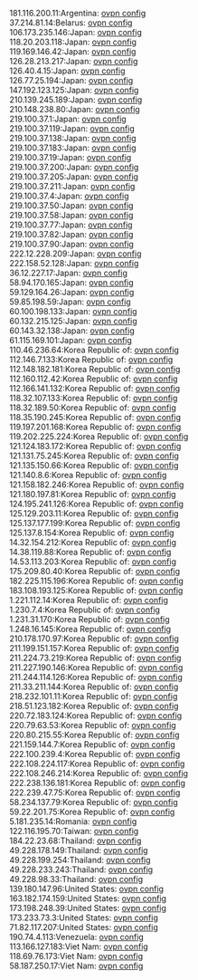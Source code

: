 181.116.200.11:Argentina: [ovpn config](vpn/181_116_200_11.ovpn)  
37.214.81.14:Belarus: [ovpn config](vpn/37_214_81_14.ovpn)  
106.173.235.146:Japan: [ovpn config](vpn/106_173_235_146.ovpn)  
118.20.203.118:Japan: [ovpn config](vpn/118_20_203_118.ovpn)  
119.169.146.42:Japan: [ovpn config](vpn/119_169_146_42.ovpn)  
126.28.213.217:Japan: [ovpn config](vpn/126_28_213_217.ovpn)  
126.40.4.15:Japan: [ovpn config](vpn/126_40_4_15.ovpn)  
126.77.25.194:Japan: [ovpn config](vpn/126_77_25_194.ovpn)  
147.192.123.125:Japan: [ovpn config](vpn/147_192_123_125.ovpn)  
210.139.245.189:Japan: [ovpn config](vpn/210_139_245_189.ovpn)  
210.148.238.80:Japan: [ovpn config](vpn/210_148_238_80.ovpn)  
219.100.37.1:Japan: [ovpn config](vpn/219_100_37_1.ovpn)  
219.100.37.119:Japan: [ovpn config](vpn/219_100_37_119.ovpn)  
219.100.37.138:Japan: [ovpn config](vpn/219_100_37_138.ovpn)  
219.100.37.183:Japan: [ovpn config](vpn/219_100_37_183.ovpn)  
219.100.37.19:Japan: [ovpn config](vpn/219_100_37_19.ovpn)  
219.100.37.200:Japan: [ovpn config](vpn/219_100_37_200.ovpn)  
219.100.37.205:Japan: [ovpn config](vpn/219_100_37_205.ovpn)  
219.100.37.211:Japan: [ovpn config](vpn/219_100_37_211.ovpn)  
219.100.37.4:Japan: [ovpn config](vpn/219_100_37_4.ovpn)  
219.100.37.50:Japan: [ovpn config](vpn/219_100_37_50.ovpn)  
219.100.37.58:Japan: [ovpn config](vpn/219_100_37_58.ovpn)  
219.100.37.77:Japan: [ovpn config](vpn/219_100_37_77.ovpn)  
219.100.37.82:Japan: [ovpn config](vpn/219_100_37_82.ovpn)  
219.100.37.90:Japan: [ovpn config](vpn/219_100_37_90.ovpn)  
222.12.228.209:Japan: [ovpn config](vpn/222_12_228_209.ovpn)  
222.158.52.128:Japan: [ovpn config](vpn/222_158_52_128.ovpn)  
36.12.227.17:Japan: [ovpn config](vpn/36_12_227_17.ovpn)  
58.94.170.165:Japan: [ovpn config](vpn/58_94_170_165.ovpn)  
59.129.164.26:Japan: [ovpn config](vpn/59_129_164_26.ovpn)  
59.85.198.59:Japan: [ovpn config](vpn/59_85_198_59.ovpn)  
60.100.198.133:Japan: [ovpn config](vpn/60_100_198_133.ovpn)  
60.132.215.125:Japan: [ovpn config](vpn/60_132_215_125.ovpn)  
60.143.32.138:Japan: [ovpn config](vpn/60_143_32_138.ovpn)  
61.115.169.101:Japan: [ovpn config](vpn/61_115_169_101.ovpn)  
110.46.236.64:Korea Republic of: [ovpn config](vpn/110_46_236_64.ovpn)  
112.146.7.133:Korea Republic of: [ovpn config](vpn/112_146_7_133.ovpn)  
112.148.182.181:Korea Republic of: [ovpn config](vpn/112_148_182_181.ovpn)  
112.160.112.42:Korea Republic of: [ovpn config](vpn/112_160_112_42.ovpn)  
112.166.141.132:Korea Republic of: [ovpn config](vpn/112_166_141_132.ovpn)  
118.32.107.133:Korea Republic of: [ovpn config](vpn/118_32_107_133.ovpn)  
118.32.189.50:Korea Republic of: [ovpn config](vpn/118_32_189_50.ovpn)  
118.35.190.245:Korea Republic of: [ovpn config](vpn/118_35_190_245.ovpn)  
119.197.201.168:Korea Republic of: [ovpn config](vpn/119_197_201_168.ovpn)  
119.202.225.224:Korea Republic of: [ovpn config](vpn/119_202_225_224.ovpn)  
121.124.183.172:Korea Republic of: [ovpn config](vpn/121_124_183_172.ovpn)  
121.131.75.245:Korea Republic of: [ovpn config](vpn/121_131_75_245.ovpn)  
121.135.150.66:Korea Republic of: [ovpn config](vpn/121_135_150_66.ovpn)  
121.140.8.6:Korea Republic of: [ovpn config](vpn/121_140_8_6.ovpn)  
121.158.182.246:Korea Republic of: [ovpn config](vpn/121_158_182_246.ovpn)  
121.180.197.81:Korea Republic of: [ovpn config](vpn/121_180_197_81.ovpn)  
124.195.241.126:Korea Republic of: [ovpn config](vpn/124_195_241_126.ovpn)  
125.129.203.11:Korea Republic of: [ovpn config](vpn/125_129_203_11.ovpn)  
125.137.177.199:Korea Republic of: [ovpn config](vpn/125_137_177_199.ovpn)  
125.137.8.154:Korea Republic of: [ovpn config](vpn/125_137_8_154.ovpn)  
14.32.154.212:Korea Republic of: [ovpn config](vpn/14_32_154_212.ovpn)  
14.38.119.88:Korea Republic of: [ovpn config](vpn/14_38_119_88.ovpn)  
14.53.113.203:Korea Republic of: [ovpn config](vpn/14_53_113_203.ovpn)  
175.209.80.40:Korea Republic of: [ovpn config](vpn/175_209_80_40.ovpn)  
182.225.115.196:Korea Republic of: [ovpn config](vpn/182_225_115_196.ovpn)  
183.108.193.125:Korea Republic of: [ovpn config](vpn/183_108_193_125.ovpn)  
1.221.112.14:Korea Republic of: [ovpn config](vpn/1_221_112_14.ovpn)  
1.230.7.4:Korea Republic of: [ovpn config](vpn/1_230_7_4.ovpn)  
1.231.31.170:Korea Republic of: [ovpn config](vpn/1_231_31_170.ovpn)  
1.248.16.145:Korea Republic of: [ovpn config](vpn/1_248_16_145.ovpn)  
210.178.170.97:Korea Republic of: [ovpn config](vpn/210_178_170_97.ovpn)  
211.199.151.157:Korea Republic of: [ovpn config](vpn/211_199_151_157.ovpn)  
211.224.73.219:Korea Republic of: [ovpn config](vpn/211_224_73_219.ovpn)  
211.227.190.146:Korea Republic of: [ovpn config](vpn/211_227_190_146.ovpn)  
211.244.114.126:Korea Republic of: [ovpn config](vpn/211_244_114_126.ovpn)  
211.33.211.144:Korea Republic of: [ovpn config](vpn/211_33_211_144.ovpn)  
218.232.101.11:Korea Republic of: [ovpn config](vpn/218_232_101_11.ovpn)  
218.51.123.182:Korea Republic of: [ovpn config](vpn/218_51_123_182.ovpn)  
220.72.183.124:Korea Republic of: [ovpn config](vpn/220_72_183_124.ovpn)  
220.79.63.53:Korea Republic of: [ovpn config](vpn/220_79_63_53.ovpn)  
220.80.215.55:Korea Republic of: [ovpn config](vpn/220_80_215_55.ovpn)  
221.159.144.7:Korea Republic of: [ovpn config](vpn/221_159_144_7.ovpn)  
222.100.239.4:Korea Republic of: [ovpn config](vpn/222_100_239_4.ovpn)  
222.108.224.117:Korea Republic of: [ovpn config](vpn/222_108_224_117.ovpn)  
222.108.246.214:Korea Republic of: [ovpn config](vpn/222_108_246_214.ovpn)  
222.238.136.181:Korea Republic of: [ovpn config](vpn/222_238_136_181.ovpn)  
222.239.47.75:Korea Republic of: [ovpn config](vpn/222_239_47_75.ovpn)  
58.234.137.79:Korea Republic of: [ovpn config](vpn/58_234_137_79.ovpn)  
59.22.201.75:Korea Republic of: [ovpn config](vpn/59_22_201_75.ovpn)  
5.181.235.14:Romania: [ovpn config](vpn/5_181_235_14.ovpn)  
122.116.195.70:Taiwan: [ovpn config](vpn/122_116_195_70.ovpn)  
184.22.23.68:Thailand: [ovpn config](vpn/184_22_23_68.ovpn)  
49.228.178.149:Thailand: [ovpn config](vpn/49_228_178_149.ovpn)  
49.228.199.254:Thailand: [ovpn config](vpn/49_228_199_254.ovpn)  
49.228.233.243:Thailand: [ovpn config](vpn/49_228_233_243.ovpn)  
49.228.98.33:Thailand: [ovpn config](vpn/49_228_98_33.ovpn)  
139.180.147.96:United States: [ovpn config](vpn/139_180_147_96.ovpn)  
163.182.174.159:United States: [ovpn config](vpn/163_182_174_159.ovpn)  
173.198.248.39:United States: [ovpn config](vpn/173_198_248_39.ovpn)  
173.233.73.3:United States: [ovpn config](vpn/173_233_73_3.ovpn)  
71.82.117.207:United States: [ovpn config](vpn/71_82_117_207.ovpn)  
190.74.4.113:Venezuela: [ovpn config](vpn/190_74_4_113.ovpn)  
113.166.127.183:Viet Nam: [ovpn config](vpn/113_166_127_183.ovpn)  
118.69.76.173:Viet Nam: [ovpn config](vpn/118_69_76_173.ovpn)  
58.187.250.17:Viet Nam: [ovpn config](vpn/58_187_250_17.ovpn)  
